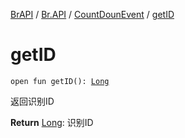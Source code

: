 [BrAPI](../../index.md) / [Br.API](../index.md) / [CountDounEvent](index.md) / [getID](./get-i-d.md)

# getID

`open fun getID(): `[`Long`](https://kotlinlang.org/api/latest/jvm/stdlib/kotlin/-long/index.html)

返回识别ID

**Return**
[Long](https://kotlinlang.org/api/latest/jvm/stdlib/kotlin/-long/index.html): 识别ID

